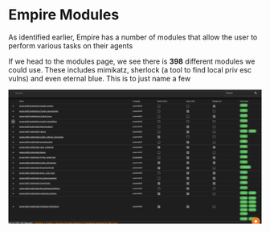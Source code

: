 # Empire Modules

As identified earlier, Empire has a number of modules that allow the user to perform various tasks on their agents

If we head to the modules page, we see there is **398** different modules we could use. These includes mimikatz, sherlock (a tool to find local priv esc vulns) and even eternal blue. This is to just name a few

![starkillermodules.png](../../../../_resources/starkillermodules.png)

